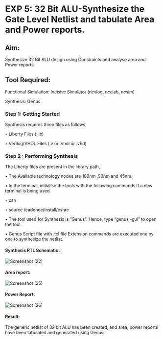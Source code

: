# EXP 5: 32 Bit ALU-Synthesize the Gate Level Netlist and tabulate Area and Power reports.

## Aim:

Synthesize 32 Bit ALU design using Constraints and analyse area and Power reports.

## Tool Required:

Functional Simulation: Incisive Simulator (ncvlog, ncelab, ncsim)

Synthesis: Genus

### Step 1: Getting Started

Synthesis requires three files as follows,

◦ Liberty Files (.lib)

◦ Verilog/VHDL Files (.v or .vhdl or .vhd)

### Step 2 : Performing Synthesis

The Liberty files are present in the library path,

• The Available technology nodes are 180nm ,90nm and 45nm.

• In the terminal, initialise the tools with the following commands if a new terminal is being
used.

◦ csh

◦ source /cadence/install/cshrc

• The tool used for Synthesis is “Genus”. Hence, type “genus -gui” to open the tool.

• Genus Script file with .tcl file Extension commands are executed one by one to synthesize the netlist.

#### Synthesis RTL Schematic :

![Screenshot (22)](https://github.com/user-attachments/assets/df25ee7c-ae17-412f-9198-f6c118823522)


#### Area report:
![Screenshot (25)](https://github.com/user-attachments/assets/92014451-35e1-4df5-af27-5c03b3f94ad9)


#### Power Report:

![Screenshot (26)](https://github.com/user-attachments/assets/484c8163-e79b-42c3-ace2-834485321de6)


#### Result: 

The generic netlist of 32 bit ALU  has been created, and area, power reports have been tabulated and generated using Genus.
